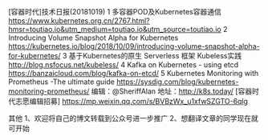 [容器时代]技术日报(20181019)
  1   多容器POD及Kubernetes容器通信 
      https://www.kubernetes.org.cn/2767.html?hmsr=toutiao.io&utm_medium=toutiao.io&utm_source=toutiao.io
  2   Introducing Volume Snapshot Alpha for Kubernetes   https://kubernetes.io/blog/2018/10/09/introducing-volume-snapshot-alpha-for-kubernetes/
  3   基于Kubernetes的原生 Serverless 框架 Kubeless实践 http://blog.nsfocus.net/kubeless/
  4	  Kafka on Kubernetes - using etcd https://banzaicloud.com/blog/kafka-on-etcd/
  5   Kubernetes Monitoring with Prometheus -The ultimate guide 
		https://sysdig.com/blog/kubernetes-monitoring-prometheus/
编辑：@SheriffAlan
地址：http://k8s.today/
[容器时代志愿编辑招募] https://mp.weixin.qq.com/s/BVBzWx_u1xfwSZGTO-6qlg

其他
1、欢迎将自己的博文转载到公众号进一步推广
2、想翻译文章的同学现在就可开始
